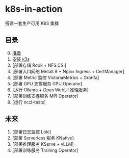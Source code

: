 # k8s-in-action

搭建一套生产可用 K8S 集群

## 目录

0. [准备](docs/0-prepare.md)
1. [安装 k3s](docs/1-k3s.md)
2. [部署存储 Rook + NFS CSI]
3. [部署入口网络 MetalLB + Nginx Ingress + CertManager]
4. [部署 Metric 监控 VictoriaMetrics + Granfa]
5. [部署 GPU 支撑服务 GPU Operator]
6. [运行 Ollama + Open WebUI 推理服务]
7. [部署训练支撑服务 MPI Operator]
8. [运行 nccl-tests]

## 未来

1. [部署日志监控 Loki]
2. [部署 Serverless 服务 KNative]
3. [部署推理服务 KServe + vLLM]
4. [部署训练服务 Training Operator]

